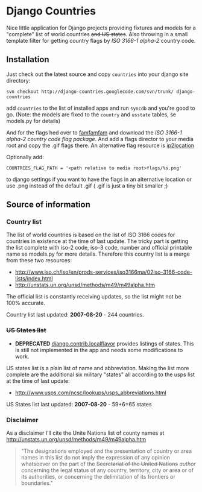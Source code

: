 # Django Countries #

Nice little application for Django projects providing fixtures and models for a "complete" list of world countries ~~and US states~~. Also throwing in a small template filter for getting country flags by _ISO 3166-1 alpha-2_ country code.


## Installation ##

Just check out the latest source and copy `countries` into your django site directory:
```
svn checkout http://django-countries.googlecode.com/svn/trunk/ django-countries
```
add `countries` to the list of installed apps and run `syncdb` and you're good to go.
(Note: the models are fixed to the `country` and `usstate` tables, se models.py for details)

And for the flags hed over to [famfamfam](http://www.famfamfam.com/lab/icons/flags/) and download the _ISO 3166-1 alpha-2 country code flag package_. And add a flags director to your media root and copy the .gif flags there.
An alternative flag resource is [ip2location](http://www.ip2location.com/flagsoftheworld.aspx)

Optionally add:
```
COUNTRIES_FLAG_PATH = '<path relative to media root>flags/%s.png'
```
to django settings if you want to have the flags in an alternative location or use .png instead of the default .gif ( .gif is just a tiny bit smaller ;)


## Source of information ##


### Country list ###

The list of world countries is based on the list of ISO 3166 codes for countries in existence at the time of last update. The tricky part is getting the list complete with iso-2 code, iso-3 code, number and official printable name se models.py for more details.
Therefore this country list is a merge from these two resources:

  * http://www.iso.ch/iso/en/prods-services/iso3166ma/02iso-3166-code-lists/index.html
  * http://unstats.un.org/unsd/methods/m49/m49alpha.htm

The official list is constantly receiving updates, so the list might not be 100% accurate.

Country list last updated: **2007-08-20** - 244 countries.


### ~~US States list~~ ###

  * **DEPRECATED** [django.contrib.localflavor](http://www.djangoproject.com/documentation/localflavor/) provides listings of states. This is still not implemented in the app and needs some modifications to work.

US states list is a plain list of name and abbreviation. Making the list more complete are the additional six military "states" all according to the usps list at the time of last update:

  * http://www.usps.com/ncsc/lookups/usps_abbreviations.html

US States list last updated: **2007-08-20** - 59+6=65 states


### Disclaimer ###

As a disclaimer I'll cite the Unite Nations list of county names at http://unstats.un.org/unsd/methods/m49/m49alpha.htm

> "The designations employed and the presentation of country or area
> names in this list do not imply the expression of any opinion whatsoever on
> the part of the ~~Secretariat of the United Nations~~ _author_ concerning
> the legal status of any country, territory, city or area or of its
> authorities, or concerning the delimitation of its frontiers or boundaries."